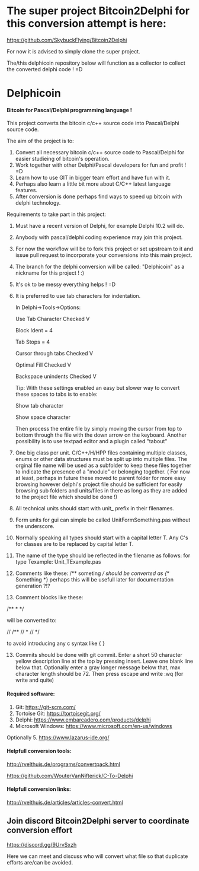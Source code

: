 # The super project Bitcoin2Delphi for this conversion attempt is here:

https://github.com/SkybuckFlying/Bitcoin2Delphi

For now it is advised to simply clone the super project.

The/this delphicoin repository below will function as a collector to collect the converted delphi code ! =D

# Delphicoin

#### Bitcoin for Pascal/Delphi programming language !

This project converts the bitcoin c/c++ source code into Pascal/Delphi source code.

The aim of the project is to:

1. Convert all necessary bitcoin c/c++ source code to Pascal/Delphi for easier studieing of bitcoin's operation.
2. Work together with other Delphi/Pascal developers for fun and profit ! =D
3. Learn how to use GIT in bigger team effort and have fun with it.
4. Perhaps also learn a little bit more about C/C++ latest language features.
5. After conversion is done perhaps find ways to speed up bitcoin with delphi technology.

Requirements to take part in this project:

1. Must have a recent version of Delphi, for example Delphi 10.2 will do.
2. Anybody with pascal/delphi coding experience may join this project.
3. For now the workflow will be to fork this project or set upstream to it and issue pull request to incorporate your conversions into this main project.
4. The branch for the delphi conversion will be called: "Delphicoin" as a nickname for this project ! :)
5. It's ok to be messy everything helps ! =D
6. It is preferred to use tab characters for indentation.

   In Delphi->Tools->Options:
   
   Use Tab Character Checked V 
   
   Block Ident = 4
   
   Tab Stops = 4
   
   Cursor through tabs Checked V
   
   Optimal Fill Checked V
   
   Backspace unindents Checked V    
   
   Tip: With these settings enabled an easy but slower way to convert these spaces to tabs is to enable:
   
   Show tab character
   
   Show space character
   
   Then process the entire file by simply moving the cursor from top to bottom through the file with the down arrow on the keyboard.
   Another possibility is to use textpad editor and a plugin called "tabout"
   
7. One big class per unit. C/C++/H/HPP files containing multiple classes, enums or other data structures must be split up into multiple files.
   The orginal file name will be used as a subfolder to keep these files together to indicate the presence of a "module" or belonging together.
   ( For now at least, perhaps in future these moved to parent folder for more easy browsing however delphi's project file should be sufficient
     for easily browsing sub folders and units/files in there as long as they are added to the project file which should be done !)
     
8. All technical units should start with unit_ prefix in their filenames. 

9. Form units for gui can simple be called UnitFormSomething.pas without the underscore.

10. Normally speaking all types should start with a capital letter T. Any C's for classes are to be replaced by capital letter T.

11. The name of the type should be reflected in the filename as follows: for type Texample: Unit_TExample.pas

12. Comments like these: /** someting */ should be converted as {** Something *} perhaps this will be usefull later for documentation generation ?!?

12.  Comment blocks like these:

/**
 * 
 */
 
will be converted to:

// /**
// *
// */

to avoid introducing any c syntax like { }

13. Commits should be done with git commit. Enter a short 50 character yellow description line at the top by pressing insert. Leave one blank line below that.
    Optionally enter a gray longer message below that, max character length should be 72. Then press escape and write :wq    (for write and quite)
       
#### Required software:

1. Git: https://git-scm.com/
2. Tortoise Git:  https://tortoisegit.org/
3. Delphi: https://www.embarcadero.com/products/delphi
4. Microsoft Windows: https://www.microsoft.com/en-us/windows

Optionally 5. https://www.lazarus-ide.org/
       
#### Helpfull conversion tools:

http://rvelthuis.de/programs/convertpack.html

https://github.com/WouterVanNifterick/C-To-Delphi

#### Helpfull conversion links:
http://rvelthuis.de/articles/articles-convert.html

## Join discord Bitcoin2Delphi server to coordinate conversion effort

https://discord.gg/9UrvSxzh

Here we can meet and discuss who will convert what file so that duplicate efforts are/can be avoided.  
